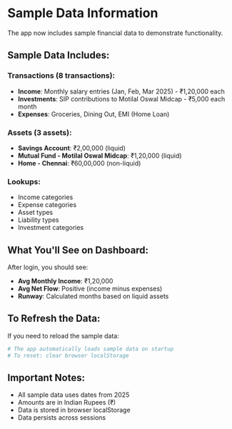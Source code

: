 # Sample Data Information

The app now includes sample financial data to demonstrate functionality.

## Sample Data Includes:

### Transactions (8 transactions):
- **Income**: Monthly salary entries (Jan, Feb, Mar 2025) - ₹1,20,000 each
- **Investments**: SIP contributions to Motilal Oswal Midcap - ₹5,000 each month
- **Expenses**: Groceries, Dining Out, EMI (Home Loan)

### Assets (3 assets):
- **Savings Account**: ₹2,00,000 (liquid)
- **Mutual Fund - Motilal Oswal Midcap**: ₹1,20,000 (liquid)
- **Home - Chennai**: ₹60,00,000 (non-liquid)

### Lookups:
- Income categories
- Expense categories
- Asset types
- Liability types
- Investment categories

## What You'll See on Dashboard:

After login, you should see:
- **Avg Monthly Income**: ₹1,20,000
- **Avg Net Flow**: Positive (income minus expenses)
- **Runway**: Calculated months based on liquid assets

## To Refresh the Data:

If you need to reload the sample data:
```bash
# The app automatically loads sample data on startup
# To reset: clear browser localStorage
```

## Important Notes:

- All sample data uses dates from 2025
- Amounts are in Indian Rupees (₹)
- Data is stored in browser localStorage
- Data persists across sessions

